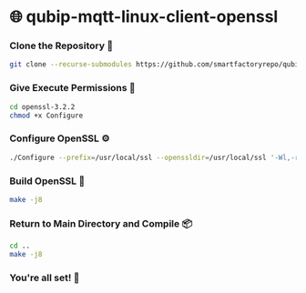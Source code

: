 
# 🌐 qubip-mqtt-linux-client-openssl

### Clone the Repository 📁
```bash
git clone --recurse-submodules https://github.com/smartfactoryrepo/qubip-mqtt-linux-client-openssl.git
```

### Give Execute Permissions 🔑
```bash
cd openssl-3.2.2
chmod +x Configure
```

### Configure OpenSSL ⚙️
```bash
./Configure --prefix=/usr/local/ssl --openssldir=/usr/local/ssl '-Wl,-rpath,$(LIBRPATH)'
```

### Build OpenSSL 🔨
```bash
make -j8
```

### Return to Main Directory and Compile 📦
```bash
cd ..
make -j8
```

### You're all set! 🚀
